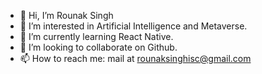 - 👋 Hi, I’m Rounak Singh
- 👀 I’m interested in Artificial Intelligence and Metaverse.
- 🌱 I’m currently learning React Native.
- 💞️ I’m looking to collaborate on Github.
- 📫 How to reach me: mail at rounaksinghisc@gmail.com

<!---
RounakSingh2006/RounakSingh2006 is a ✨ special ✨ repository because its `README.md` (this file) appears on your GitHub profile.
You can click the Preview link to take a look at your changes.
--->
